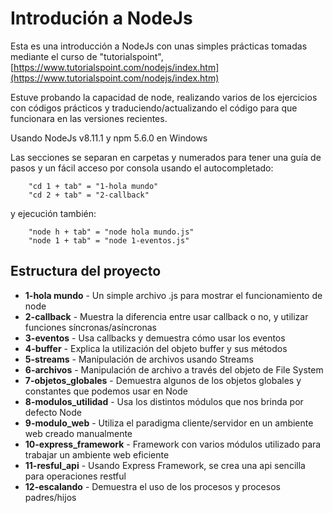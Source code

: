 # Introdución a NodeJs

Esta es una introducción a NodeJs con unas simples prácticas tomadas mediante el curso de "tutorialspoint", [https://www.tutorialspoint.com/nodejs/index.htm](https://www.tutorialspoint.com/nodejs/index.htm)

Estuve probando la capacidad de node, realizando varios de los ejercicios con códigos prácticos y traduciendo/actualizando el código para que funcionara en las versiones recientes.

Usando NodeJs v8.11.1 y npm 5.6.0 en Windows

Las secciones se separan en carpetas y numerados para tener una guía de pasos y un fácil acceso por consola usando el autocompletado:

```
    "cd 1 + tab" = "1-hola mundo"
    "cd 2 + tab" = "2-callback"
```

y ejecución también:

```
    "node h + tab" = "node hola mundo.js"
    "node 1 + tab" = "node 1-eventos.js"
```

## Estructura del proyecto

* **1-hola mundo** - Un simple archivo .js para mostrar el funcionamiento de node
* **2-callback** - Muestra la diferencia entre usar callback o no, y utilizar funciones síncronas/asíncronas
* **3-eventos** - Usa callbacks y demuestra cómo usar los eventos
* **4-buffer** - Explica la utilización del objeto buffer y sus métodos
* **5-streams** - Manipulación de archivos usando Streams
* **6-archivos** - Manipulación de archivo a través del objeto de File System
* **7-objetos_globales** - Demuestra algunos de los objetos globales y constantes que podemos usar en Node
* **8-modulos_utilidad** - Usa los distintos módulos que nos brinda por defecto Node
* **9-modulo_web** - Utiliza el paradigma cliente/servidor en un ambiente web creado manualmente
* **10-express_framework** - Framework con varios módulos utilizado para trabajar un ambiente web eficiente
* **11-resful_api** - Usando Express Framework, se crea una api sencilla para operaciones restful
* **12-escalando** - Demuestra el uso de los procesos y procesos padres/hijos
